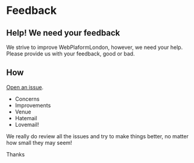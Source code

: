 # Feedback

## Help! We need your feedback
We strive to improve WebPlaformLondon, however, we need your help.  Please provide us with your feedback, good or bad.  

## How
[Open an issue](https://github.com/WebPlatformLondon/feedback/issues/new). 

- Concerns
- Improvements
- Venue
- Hatemail
- Lovemail!

We really do review all the issues and try to make things better, no matter how small they may seem!

Thanks
